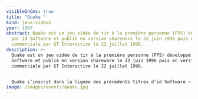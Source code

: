 ```yaml
---
visibleInCms: true
title: "Quake "
kind: jeux-videos
year: 1997
abstract: Quake est un jeu vidéo de tir à la première personne (FPS) développé
  par id Software et publié en version shareware le 22 juin 1996 puis en version
  commerciale par GT Interactive le 22 juillet 1996.
description: >-
  Quake est un jeu vidéo de tir à la première personne (FPS) développé par id
  Software et publié en version shareware le 22 juin 1996 puis en version
  commerciale par GT Interactive le 22 juillet 1996.


  Quake s’inscrit dans la lignée des précédents titres d’id Software — Wolfenstein 3D, Doom et Doom II — dont il se distingue grâce à un moteur 3D permettant d’afficher la totalité des éléments du jeu en trois dimensions. Le jeu se déroule dans un futur proche dans lequel des chercheurs ont réussi à développer un prototype permettant la téléportation.
image: /images/events/quake.jpg
---
```

